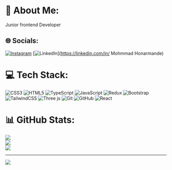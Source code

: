 # 💫 About Me:
Junior frontend Developer<br>


## 🌐 Socials:
[![Instagram](https://img.shields.io/badge/Instagram-%23E4405F.svg?logo=Instagram&logoColor=white)](https://instagram.com/_Mohmmad_Honarmand_) [![LinkedIn](https://img.shields.io/badge/LinkedIn-%230077B5.svg?logo=linkedin&logoColor=white)](https://linkedin.com/in/ Mohmmad Honarmande) 

# 💻 Tech Stack:
![CSS3](https://img.shields.io/badge/css3-%231572B6.svg?style=for-the-badge&logo=css3&logoColor=white) ![HTML5](https://img.shields.io/badge/html5-%23E34F26.svg?style=for-the-badge&logo=html5&logoColor=white) ![TypeScript](https://img.shields.io/badge/typescript-%23007ACC.svg?style=for-the-badge&logo=typescript&logoColor=white) ![JavaScript](https://img.shields.io/badge/javascript-%23323330.svg?style=for-the-badge&logo=javascript&logoColor=%23F7DF1E) ![Redux](https://img.shields.io/badge/redux-%23593d88.svg?style=for-the-badge&logo=redux&logoColor=white) ![Bootstrap](https://img.shields.io/badge/bootstrap-%238511FA.svg?style=for-the-badge&logo=bootstrap&logoColor=white) ![TailwindCSS](https://img.shields.io/badge/tailwindcss-%2338B2AC.svg?style=for-the-badge&logo=tailwind-css&logoColor=white) ![Three js](https://img.shields.io/badge/threejs-black?style=for-the-badge&logo=three.js&logoColor=white) ![Git](https://img.shields.io/badge/git-%23F05033.svg?style=for-the-badge&logo=git&logoColor=white) ![GitHub](https://img.shields.io/badge/github-%23121011.svg?style=for-the-badge&logo=github&logoColor=white) ![React](https://img.shields.io/badge/react-%2320232a.svg?style=for-the-badge&logo=react&logoColor=%2361DAFB)
# 📊 GitHub Stats:
![](https://github-readme-stats.vercel.app/api?username=00mohammad&theme=dark&hide_border=false&include_all_commits=true&count_private=true)<br/>
![](https://nirzak-streak-stats.vercel.app/?user=00mohammad&theme=dark&hide_border=false)<br/>
![](https://github-readme-stats.vercel.app/api/top-langs/?username=00mohammad&theme=dark&hide_border=false&include_all_commits=true&count_private=true&layout=compact)

---
[![](https://visitcount.itsvg.in/api?id=00mohammad&icon=0&color=0)](https://visitcount.itsvg.in)

<!-- Proudly created with GPRM ( https://gprm.itsvg.in ) -->
